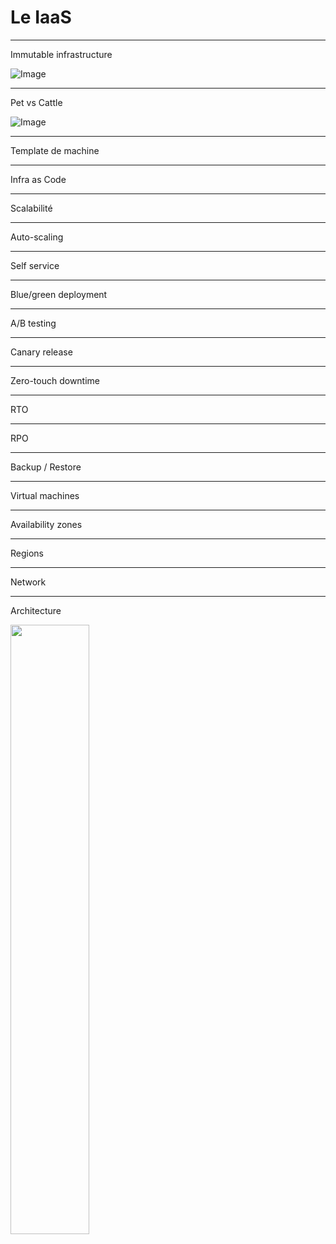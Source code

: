 # Le IaaS

----

Immutable infrastructure

![Image](https://martinfowler.com/bliki/images/immutableServer/PhoenixServerLifecycle.png)

----

Pet vs Cattle

![Image](https://i.stack.imgur.com/Lm3Td.jpg "Pet vs Cattle")

----

Template de machine

----

Infra as Code

----

Scalabilité

----

Auto-scaling

----

Self service

----

Blue/green deployment

----

A/B testing

----

Canary release

----

Zero-touch downtime

----

RTO

----

RPO

----

Backup / Restore

----

Virtual machines

----

Availability zones

----

Regions

----

Network

----

Architecture

<img src="https://blog.cds-global.com/hs-fs/hubfs/Imported_Blog_Media/eHub-AWS-Architecture.png?t=1538073581004&width=858&height=942&name=eHub-AWS-Architecture.png" width="50%" />